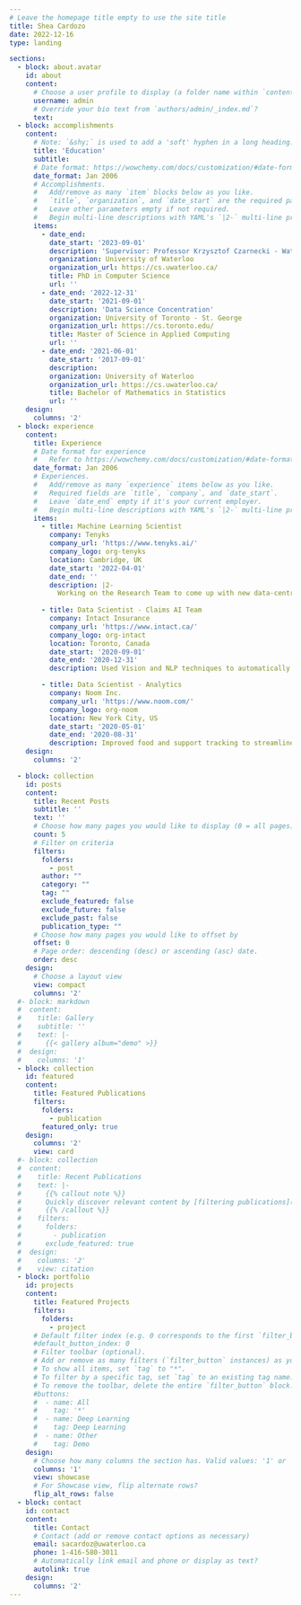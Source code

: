 ```yaml
---
# Leave the homepage title empty to use the site title
title: Shea Cardozo
date: 2022-12-16
type: landing

sections:
  - block: about.avatar
    id: about
    content:
      # Choose a user profile to display (a folder name within `content/authors/`)
      username: admin
      # Override your bio text from `authors/admin/_index.md`?
      text:
  - block: accomplishments
    content:
      # Note: `&shy;` is used to add a 'soft' hyphen in a long heading.
      title: 'Education'
      subtitle:
      # Date format: https://wowchemy.com/docs/customization/#date-format
      date_format: Jan 2006
      # Accomplishments.
      #   Add/remove as many `item` blocks below as you like.
      #   `title`, `organization`, and `date_start` are the required parameters.
      #   Leave other parameters empty if not required.
      #   Begin multi-line descriptions with YAML's `|2-` multi-line prefix.
      items:
        - date_end: 
          date_start: '2023-09-01'
          description: 'Supervisor: Professor Krzysztof Czarnecki - Waterloo Intelligent Systems Lab'
          organization: University of Waterloo
          organization_url: https://cs.uwaterloo.ca/
          title: PhD in Computer Science
          url: ''
        - date_end: '2022-12-31'
          date_start: '2021-09-01'
          description: 'Data Science Concentration'
          organization: University of Toronto - St. George
          organization_url: https://cs.toronto.edu/
          title: Master of Science in Applied Computing
          url: ''
        - date_end: '2021-06-01'
          date_start: '2017-09-01'
          description:
          organization: University of Waterloo
          organization_url: https://cs.uwaterloo.ca/
          title: Bachelor of Mathematics in Statistics
          url: ''
    design:
      columns: '2'
  - block: experience
    content:
      title: Experience
      # Date format for experience
      #   Refer to https://wowchemy.com/docs/customization/#date-format
      date_format: Jan 2006
      # Experiences.
      #   Add/remove as many `experience` items below as you like.
      #   Required fields are `title`, `company`, and `date_start`.
      #   Leave `date_end` empty if it's your current employer.
      #   Begin multi-line descriptions with YAML's `|2-` multi-line prefix.
      items:
        - title: Machine Learning Scientist
          company: Tenyks
          company_url: 'https://www.tenyks.ai/'
          company_logo: org-tenyks
          location: Cambridge, UK
          date_start: '2022-04-01'
          date_end: ''
          description: |2-
            Working on the Research Team to come up with new data-centric ways to explain and improve Computer Vision systems.
              
        - title: Data Scientist - Claims AI Team
          company: Intact Insurance
          company_url: 'https://www.intact.ca/'
          company_logo: org-intact
          location: Toronto, Canada
          date_start: '2020-09-01'
          date_end: '2020-12-31'
          description: Used Vision and NLP techniques to automatically classify insurance documents.

        - title: Data Scientist - Analytics
          company: Noom Inc.
          company_url: 'https://www.noom.com/'
          company_logo: org-noom
          location: New York City, US
          date_start: '2020-05-01'
          date_end: '2020-08-31'
          description: Improved food and support tracking to streamline internal processes.
    design:
      columns: '2'

  - block: collection
    id: posts
    content:
      title: Recent Posts
      subtitle: ''
      text: ''
      # Choose how many pages you would like to display (0 = all pages)
      count: 5
      # Filter on criteria
      filters:
        folders:
          - post
        author: ""
        category: ""
        tag: ""
        exclude_featured: false
        exclude_future: false
        exclude_past: false
        publication_type: ""
      # Choose how many pages you would like to offset by
      offset: 0
      # Page order: descending (desc) or ascending (asc) date.
      order: desc
    design:
      # Choose a layout view
      view: compact
      columns: '2'
  #- block: markdown
  #  content:
  #    title: Gallery
  #    subtitle: ''
  #    text: |-
  #      {{< gallery album="demo" >}}
  #  design:
  #    columns: '1'
  - block: collection
    id: featured
    content:
      title: Featured Publications
      filters:
        folders:
          - publication
        featured_only: true
    design:
      columns: '2'
      view: card
  #- block: collection
  #  content:
  #    title: Recent Publications
  #    text: |-
  #      {{% callout note %}}
  #      Quickly discover relevant content by [filtering publications](./publication/).
  #      {{% /callout %}}
  #    filters:
  #      folders:
  #        - publication
  #      exclude_featured: true
  #  design:
  #    columns: '2'
  #    view: citation
  - block: portfolio
    id: projects
    content:
      title: Featured Projects
      filters:
        folders:
          - project
      # Default filter index (e.g. 0 corresponds to the first `filter_button` instance below).
      #default_button_index: 0
      # Filter toolbar (optional).
      # Add or remove as many filters (`filter_button` instances) as you like.
      # To show all items, set `tag` to "*".
      # To filter by a specific tag, set `tag` to an existing tag name.
      # To remove the toolbar, delete the entire `filter_button` block.
      #buttons:
      #  - name: All
      #    tag: '*'
      #  - name: Deep Learning
      #    tag: Deep Learning
      #  - name: Other
      #    tag: Demo
    design:
      # Choose how many columns the section has. Valid values: '1' or '2'.
      columns: '1'
      view: showcase
      # For Showcase view, flip alternate rows?
      flip_alt_rows: false
  - block: contact
    id: contact
    content:
      title: Contact
      # Contact (add or remove contact options as necessary)
      email: sacardoz@uwaterloo.ca
      phone: 1-416-580-3011
      # Automatically link email and phone or display as text?
      autolink: true
    design:
      columns: '2'
---
```


